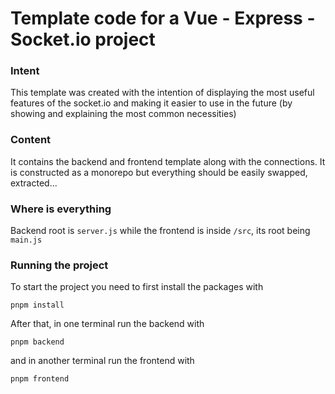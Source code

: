 # Template code for a Vue - Express - Socket.io project

### Intent

This template was created with the intention of displaying the most useful features of the socket.io and making it easier to use in the future (by showing and explaining the most common necessities)

### Content

It contains the backend and frontend template along with the connections. It is constructed as a monorepo but everything should be easily swapped, extracted...

### Where is everything

Backend root is `server.js` while the frontend is inside `/src`, its root being `main.js`

### Running the project

To start the project you need to first install the packages with

```
pnpm install
```

After that, in one terminal run the backend with

```
pnpm backend
```

and in another terminal run the frontend with

```
pnpm frontend
```

